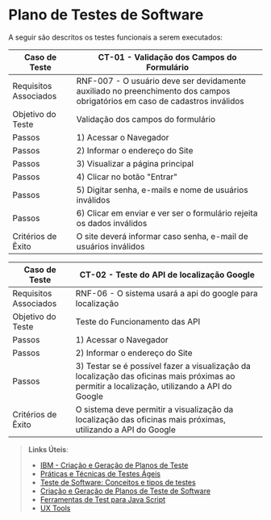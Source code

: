 # Plano de Testes de Software

A seguir são descritos os testes funcionais a serem executados:

| Caso de Teste | CT-01 - Validação dos Campos do Formulário |
|---------------|--------------------------|
| Requisitos Associados | RNF-007 - O usuário deve ser devidamente auxiliado no preenchimento dos campos obrigatórios em caso de cadastros inválidos |
| Objetivo do Teste | Validação dos campos do formulário |
| Passos |1) Acessar o Navegador
| Passos |2) Informar o endereço do Site
| Passos |3) Visualizar a página principal
| Passos |4) Clicar no botão "Entrar"
| Passos |5) Digitar senha, e-mails e nome de usuários inválidos
| Passos |6) Clicar em enviar e ver ser o formulário rejeita os dados inválidos|
| Critérios de Êxito | O site deverá informar caso senha, e-mail de usuários inválidos |

| Caso de Teste | CT-02 - Teste do API de localização Google |
|---------------|--------------------------|
| Requisitos Associados | RNF-06 - O sistema usará a api do google para localização|
| Objetivo do Teste | Teste do Funcionamento das API |
| Passos |1) Acessar o Navegador
| Passos |2) Informar o endereço do Site
| Passos |3) Testar se é possível fazer a visualização da localização das oficinas mais próximas ao permitir a localização, utilizando a API do Google|
| Critérios de Êxito | O sistema deve permitir a visualização da localização das oficinas mais próximas, utilizando a API do Google|

> **Links Úteis**:
> - [IBM - Criação e Geração de Planos de Teste](https://www.ibm.com/developerworks/br/local/rational/criacao_geracao_planos_testes_software/index.html)
> - [Práticas e Técnicas de Testes Ágeis](http://assiste.serpro.gov.br/serproagil/Apresenta/slides.pdf)
> -  [Teste de Software: Conceitos e tipos de testes](https://blog.onedaytesting.com.br/teste-de-software/)
> - [Criação e Geração de Planos de Teste de Software](https://www.ibm.com/developerworks/br/local/rational/criacao_geracao_planos_testes_software/index.html)
> - [Ferramentas de Test para Java Script](https://geekflare.com/javascript-unit-testing/)
> - [UX Tools](https://uxdesign.cc/ux-user-research-and-user-testing-tools-2d339d379dc7)
